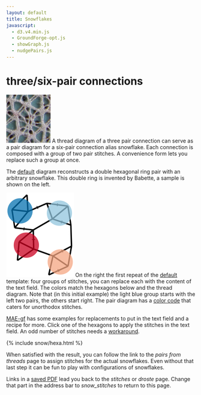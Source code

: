 ```yaml
---
layout: default
title: Snowflakes
javascript:
  - d3.v4.min.js
  - GroundForge-opt.js
  - showGraph.js
  - nudgePairs.js
---
```


three/six-pair connections
==========================

![sample](sample.png?align=left)
A thread diagram of a three pair connection can serve as a 
pair diagram for a six-pair connection alias snowflake.
Each connection is composed with a group of two pair stitches.
A convenience form lets you replace such a group at once.

The [default](?) diagram reconstructs a double hexagonal ring pair with an arbitrary snowflake.
This double ring is invented by Babette, a sample is shown on the left.

![](capture-extract.svg?align=right)
On the right the first repeat of the [default](?) template: 
four groups of stitches, you can replace each with the content of the text field.
The colors match the hexagons below and the thread diagram.
Note that (in this initial example) the light blue group starts with the left two  pairs, the others start right.
The pair diagram has a [color code] that caters for unorthodox stitches.

[MAE-gf] has some examples for replacements to put in the text field and a recipe for more.
Click one of the hexagons to apply the stitches in the text field.
An odd number of stitches needs a [workaround].

[MAE-gf]: /MAE-gf/docs/snow-stitches/#examples
[color code]: /GroundForge-help/color-rules
[workaround]: https://github.com/d-bl/GroundForge/blob/master/docs/_includes/snow/README.md#odd-number-of-stitches
[saved PDF]: /GroundForge-help/clips/print-as-pdf

<script>{% include snow/hexa.js %}</script>
{% include snow/hexa.html %}

When satisfied with the result, you can follow the link to the _pairs from threads_ page to assign stitches for the actual snowflakes.
Even without that last step it can be fun to play with configurations of snowflakes.

Links in a [saved PDF] lead you back to the _stitches_ or _droste_ page. 
Change that part in the address bar to _snow_stitches_ to return to this page.

